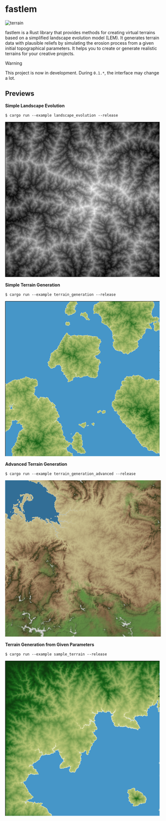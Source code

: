 # fastlem

![terrain](https://github.com/TadaTeruki/fastlem/assets/69315285/03be5898-677d-411b-8f23-755b69cb1e07)

fastlem is a Rust library that provides methods for creating virtual terrains based on a simplified landscape evolution model (LEM). It generates terrain data with plausible reliefs by simulating the erosion process from a given initial topographical parameters. It helps you to create or generate realistic terrains for your creative projects. 

> [!WARNING]
> This project is now in development. During `0.1.*`, the interface may change a lot.

## Previews

**Simple Landscape Evolution**

```
$ cargo run --example landscape_evolution --release
```

![Simple Landscape Evolution](images/out/landscape_evolution.png)

**Simple Terrain Generation**

```
$ cargo run --example terrain_generation --release
```

![Simple Terrain Generation](images/out/terrain_generation.png)

**Advanced Terrain Generation**

```
$ cargo run --example terrain_generation_advanced --release
```

![Advanced Terrain Generation](images/out/terrain_generation_advanced.png)

**Terrain Generation from Given Parameters**

```
$ cargo run --example sample_terrain --release
```

![Terrain Generation from Given Parameters](images/out/sample_terrain.png)
